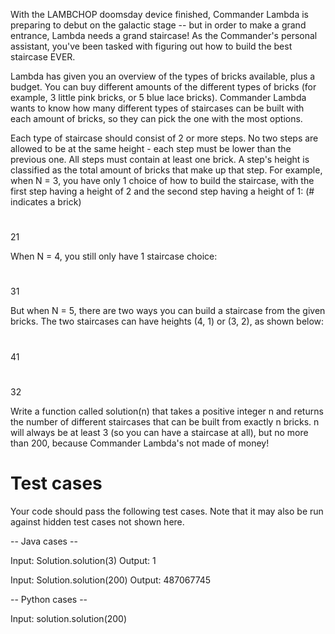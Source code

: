 With the LAMBCHOP doomsday device finished, Commander Lambda is preparing to debut on the galactic stage -- but in order to make a grand entrance, Lambda needs a 
grand staircase! As the Commander's personal assistant, you've been tasked with figuring out how to build the best staircase EVER. 

Lambda has given you an overview of the types of bricks available, plus a budget. You can buy different amounts of the different types of bricks (for example, 3 
little pink bricks, or 5 blue lace bricks). Commander Lambda wants to know how many different types of staircases can be built with each amount of bricks, so they 
can pick the one with the most options. 

Each type of staircase should consist of 2 or more steps.  No two steps are allowed to be at the same height - each step must be lower than the previous one. All 
steps must contain at least one brick. A step's height is classified as the total amount of bricks that make up that step.
For example, when N = 3, you have only 1 choice of how to build the staircase, with the first step having a height of 2 and the second step having a height of 1: 
(# indicates a brick)

#
##

21

When N = 4, you still only have 1 staircase choice:

#

#
##

31
 
But when N = 5, there are two ways you can build a staircase from the given bricks. The two staircases can have heights (4, 1) or (3, 2), as shown below:

#

#
#
##

41

#
##
##

32

Write a function called solution(n) that takes a positive integer n and returns the number of different staircases that can be built from exactly n bricks. n will 
always be at least 3 (so you can have a staircase at all), but no more than 200, because Commander Lambda's not made of money!


Test cases
==========
Your code should pass the following test cases.
Note that it may also be run against hidden test cases not shown here.

-- Java cases -- 

Input:
Solution.solution(3)
Output:
    1


Input:
Solution.solution(200)
Output:
    487067745


-- Python cases -- 

Input:
solution.solution(200)
